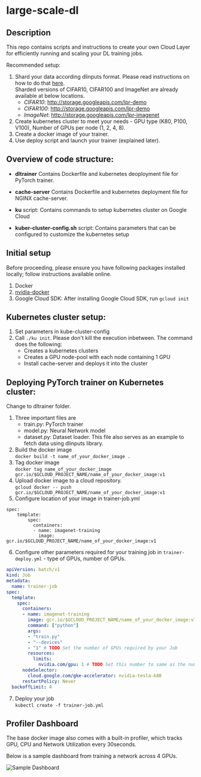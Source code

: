
# large-scale-dl

## Description
This repo contains scripts and instructions to create your own Cloud Layer for efficiently running and scaling your DL training jobs.

Recommended setup:
1. Shard your data according dlinputs format. Please read instructions on how to do that [here](https://github.com/NVlabs/dlinputs).  
Sharded versions of CIFAR10, CIFAR100 and ImageNet are already available at below locations.   
    * _CIFAR10_: http://storage.googleapis.com/lpr-demo   
    * _CIFAR100_: http://storage.googleapis.com/lpr-demo   
    * _ImageNet_: http://storage.googleapis.com/lpr-imagenet   
1. Create kubernetes cluster to meet your needs - GPU type (K80, P100, V100), Number of GPUs per node (1, 2, 4, 8).
1. Create a docker image of your trainer.
1. Use deploy script and launch your trainer (explained later).


## Overview of code structure:
- **dltrainer**
Contains Dockerfile and kubernetes deoployment file for PyTorch trainer.

- **cache-server**
Contains Dockerfile and kubernetes deployment file for NGINX cache-server.

- **ku** script:
Contains commands to setup kubernetes cluster on Google Cloud

- **kuber-cluster-config.sh** script:
Contains parameters that can be configured to customize the kubernetes setup

## Initial setup
Before proceeding, please ensure you have following packages installed locally; follow instructions available online.
1. Docker
1. [nvidia-docker](https://github.com/NVIDIA/nvidia-docker)
1. Google Cloud SDK: After installing Google Cloud SDK, run `gcloud init`


## Kubernetes cluster setup:
1. Set parameters in kube-cluster-config
2. Call `./ku init`. Please don't kill the execution inbetween. The command does the following:
    - Creates a kubernetes clusters
    - Creates a GPU node-pool with each node containing 1 GPU
    - Install cache-server and deploys it into the cluster

## Deploying PyTorch trainer on Kubernetes cluster:
Change to dltrainer folder.
1. Three important files are
    - train.py: PyTorch trainer
    - model.py: Neural Network model
    - dataset.py: Dataset loader. This file also serves as an example to fetch data using dlinputs library.
2. Build the docker image   
`docker build -t name_of_your_docker_image .`
3. Tag docker image   
`docker tag name_of_your_docker_image gcr.io/$GCLOUD_PROJECT_NAME/name_of_your_docker_image:v1` 
4. Upload docker image to a cloud repository.     
`gcloud docker -- push gcr.io/$GCLOUD_PROJECT_NAME/name_of_your_docker_image:v1`
5. Configure location of your image in trainer-job.yml
```
spec:
    template:
        spec:
          containers:
          - name: imagenet-training
            image: gcr.io/$GCLOUD_PROJECT_NAME/name_of_your_docker_image:v1
```

6. Configure other parameters required for your training job in `trainer-deploy.yml` - type of GPUs, number of GPUs.
``` yaml   
apiVersion: batch/v1
kind: Job
metadata:
  name: trainer-job
spec:
  template:
    spec:
      containers:
      - name: imagenet-training
        image: gcr.io/$GCLOUD_PROJECT_NAME/name_of_your_docker_image:v1 # TODO Put location of your image on cloud repository
        command: ["python"]
        args:
        - "train.py"
        - "--devices"
        - "1" # TODO Set the number of GPUs required by your Job        
        resources:          
          limits:
            nvidia.com/gpu: 1 # TODO Set this number to same as the number of GPUs required by your Job
      nodeSelector:
        cloud.google.com/gke-accelerator: nvidia-tesla-k80 
      restartPolicy: Never
  backoffLimit: 4
```

7. Deploy your job   
`kubectl create -f trainer-job.yml`

## Profiler Dashboard
The base docker image also comes with a built-in profiler, which tracks GPU, CPU and Network Utilization every 30seconds. 

Below is a sample dashboard from training a network across 4 GPUs.

![Sample Dashboard](https://www.evernote.com/shard/s405/sh/c42efe14-ef62-481f-b196-64c3edde8cac/7620b9242b1d6462441f42b42c257f29/res/8ce9b60f-3372-4c3b-bbf6-99fb46f5005b.jpg)

